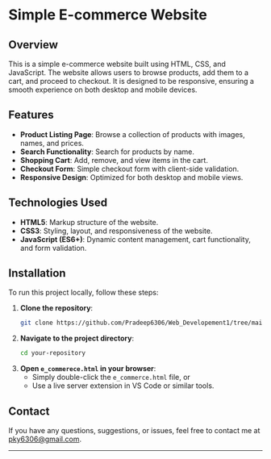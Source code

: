 # Simple E-commerce Website

## Overview

This is a simple e-commerce website built using HTML, CSS, and JavaScript. The website allows users to browse products, add them to a cart, and proceed to checkout. It is designed to be responsive, ensuring a smooth experience on both desktop and mobile devices.

## Features

- **Product Listing Page**: Browse a collection of products with images, names, and prices.
- **Search Functionality**: Search for products by name.
- **Shopping Cart**: Add, remove, and view items in the cart.
- **Checkout Form**: Simple checkout form with client-side validation.
- **Responsive Design**: Optimized for both desktop and mobile views.

## Technologies Used

- **HTML5**: Markup structure of the website.
- **CSS3**: Styling, layout, and responsiveness of the website.
- **JavaScript (ES6+)**: Dynamic content management, cart functionality, and form validation.

## Installation

To run this project locally, follow these steps:

1. **Clone the repository**:
    ```bash
    git clone https://github.com/Pradeep6306/Web_Developement1/tree/main/e_commerce
    ```
2. **Navigate to the project directory**:
    ```bash
    cd your-repository
    ```
3. **Open `e_commerece.html` in your browser**:
    - Simply double-click the `e_commerce.html` file, or
    - Use a live server extension in VS Code or similar tools.

## Contact

If you have any questions, suggestions, or issues, feel free to contact me at [pky6306@gmail.com](mailto:your-pky6306@gmail.com.com).

---
